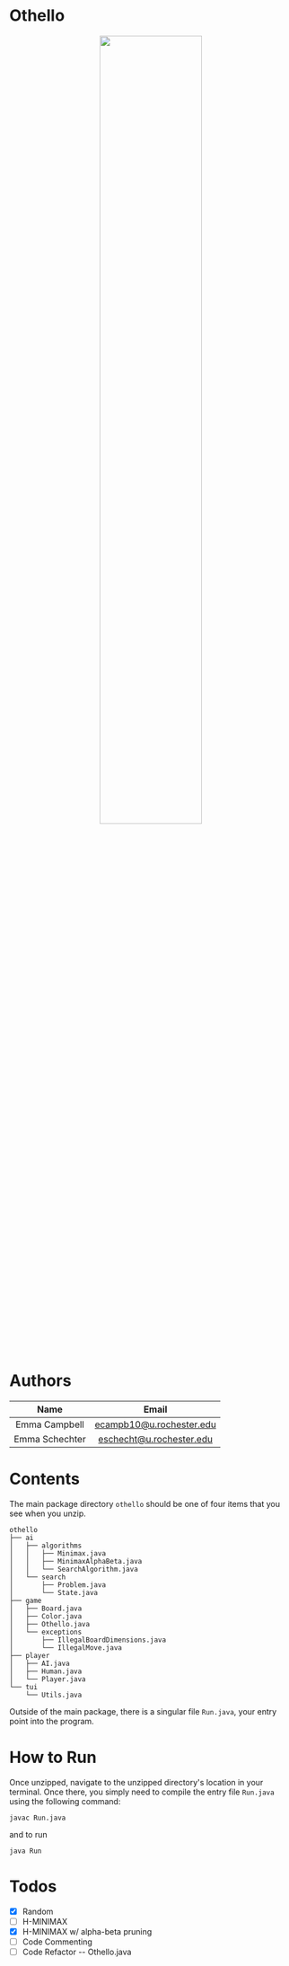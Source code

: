 # Othello
<p align="center">
    <img width="60%" src="https://github.com/emma-campbell/searching/blob/master/img/demo.svg">
</p>

# Authors
|Name|Email|
|:---:|:---:|
|Emma Campbell|ecampb10@u.rochester.edu|
|Emma Schechter|eschecht@u.rochester.edu|


# Contents
The main package directory `othello` should be one of four items that you see when you unzip.

```
othello
├── ai
│   ├── algorithms
│   │   ├── Minimax.java
│   │   ├── MinimaxAlphaBeta.java
│   │   └── SearchAlgorithm.java
│   └── search
│       ├── Problem.java
│       └── State.java
├── game
│   ├── Board.java
│   ├── Color.java
│   ├── Othello.java
│   └── exceptions
│       ├── IllegalBoardDimensions.java
│       └── IllegalMove.java
├── player
│   ├── AI.java
│   ├── Human.java
│   └── Player.java
└── tui
    └── Utils.java
```

Outside of the main package, there is a singular file `Run.java`, your entry point into the program.

# How to Run

Once unzipped, navigate to the unzipped directory's location in your terminal. Once there, you simply need to compile the entry file `Run.java` using the following command:

```
javac Run.java
```
and to run

```
java Run
```

# Todos
- [x] Random  
- [ ] H-MINIMAX
- [X] H-MINIMAX w/ alpha-beta pruning
- [ ] Code Commenting
- [ ] Code Refactor -- Othello.java
